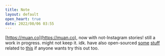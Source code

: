 ```yaml
---
title: Note
layout: default
open_heart: true
date: 2022/08/06 03:55
---
```


[https://muan.co](https://muan.co), now with not-Instagram stories! still a work in progress. might not keep it. idk. have also open-sourced [some](https://github.com/muan/shortcuts-cfimages-action) [stuff](https://github.com/muan/stories-feed-action) related to [this](https://github.com/muan/open-stories-element) if anyone wants try this out too.
